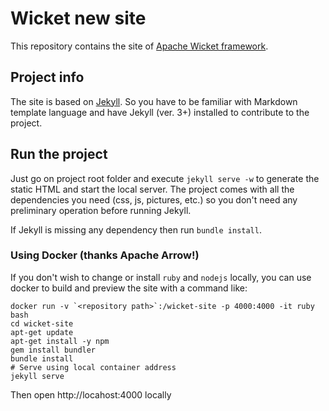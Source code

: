 # Wicket new site

This repository contains the site of [Apache Wicket
framework](http://wicket.apache.org).

## Project info

The site is based on [Jekyll](http://jekyllrb.com/). So you have to be
familiar with Markdown template language and have Jekyll (ver. 3+)
installed to contribute to the project.

## Run the project

Just go on project root folder and execute `jekyll serve -w` to generate
the static HTML and start the local server. The project comes with all
the dependencies you need (css, js, pictures, etc.) so you don't need
any preliminary operation before running Jekyll.

If Jekyll is missing any dependency then run `bundle install`.

### Using Docker (thanks Apache Arrow!)

If you don't wish to change or install `ruby` and `nodejs` locally, you can use docker to build and preview the site with a command like:

```shell
docker run -v `<repository path>`:/wicket-site -p 4000:4000 -it ruby bash
cd wicket-site
apt-get update
apt-get install -y npm
gem install bundler
bundle install
# Serve using local container address
jekyll serve
```

Then open http://locahost:4000 locally
